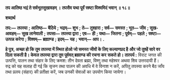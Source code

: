 **तप आतिष्ठ भद्रं ते सर्वभूतसुखावहम् ।** **तपसैव यथा पूर्वं स्रष्टा विश्वमिदं भवान् ॥ १८॥** 

**शब्दार्थ** 

**तप:—** **तपस्या** **; आतिष्ठ—** **बैठिये** **; भद्रम्—** **शुभ** **; ते—** **तुश्हारा** **; सर्व—** **समस्त** **; भूत—** **जीव** **; सुख-आवहम्—** **सुख लानेवाली** **;** **तपसा—** **तपस्या द्वारा** **; एव—** **ही** **; यथा—** **जितना** **; पूर्वम्—** **पहले** **; स्रष्टा—** **उत्पन्न करेगा** **; विश्वम्—** **ब्रह्माण्ड** **; इदम्—** **यह** **;** **भवान्—** **आप।** **.** 

**हे पुत्र, अच्छा हो कि तुम तपस्या में स्थित होओ जो समस्त जीवों के लिए कल्याणप्रद है** **और जो तुश्हें सारे वर दिला सकती है। केवल तपस्या द्वारा तुम पूर्ववत् ब्रह्माण्ड की रचना कर** **सकते हो।** **तात्पर्य :** विराट जगत की उत्पत्ति, पालन तथा संहार के लिए क्रमश: तीन देवता ब्रह्मा, विष्णु तथा महेश्वर अथवा शिव उत्तरदायी हैं। रुद्र को यह सलाह दी गई कि सृजन तथा पालन की अवधि में वे विनाश न करें, अपितु तपस्या करने बैठ जाँय तथा प्रलय (संहार) की प्रतीक्षा करें, जब उनकी सेवाओं का उपयोग किया जायेगा।  